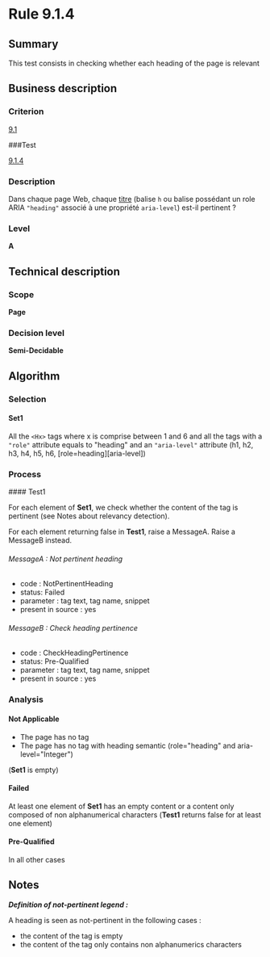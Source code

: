 # Rule 9.1.4

## Summary

This test consists in checking whether each heading of the page is relevant

## Business description

### Criterion

[9.1](http://references.modernisation.gouv.fr/referentiel-technique-0#crit-9-1)

###Test

[9.1.4](http://references.modernisation.gouv.fr/referentiel-technique-0#test-9-1-4)

### Description

Dans chaque page Web, chaque <a href="http://references.modernisation.gouv.fr/referentiel-technique-0#mTitre">titre</a> (balise `h` ou balise poss&eacute;dant un role ARIA `"heading"` associ&eacute; &agrave; une propri&eacute;t&eacute; `aria-level`) est-il pertinent ?

### Level

**A**

## Technical description

### Scope

**Page**

### Decision level

**Semi-Decidable**

## Algorithm

### Selection

#### Set1

All the `<Hx>` tags where x is comprise between 1 and 6 and all the tags with a `"role"` attribute equals to "heading" and an `"aria-level"` attribute (h1, h2, h3, h4, h5, h6, [role=heading][aria-level])

### Process

#### Test1

For each element of **Set1**, we check whether the content of the tag is pertinent (see Notes about relevancy detection).

For each element returning false in **Test1**, raise a MessageA. Raise a MessageB instead.

###### MessageA : Not pertinent heading

-    code : NotPertinentHeading
-    status: Failed
-    parameter : tag text, tag name, snippet
-    present in source : yes

###### MessageB : Check heading pertinence

-    code : CheckHeadingPertinence
-    status: Pre-Qualified
-    parameter : tag text, tag name, snippet
-    present in source : yes

### Analysis

#### Not Applicable

- The page has no <H> tag
- The page has no tag with heading semantic (role="heading" and aria-level="Integer") 

(**Set1** is empty)

#### Failed

At least one element of **Set1** has an empty content or a content only composed of non alphanumerical characters (**Test1** returns false for at least one element)

#### Pre-Qualified

In all other cases

## Notes

***Definition of not-pertinent legend :***

A heading is seen as not-pertinent in the following cases :

-   the content of the tag is empty
-   the content of the tag only contains non alphanumerics characters

